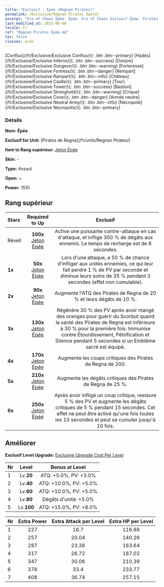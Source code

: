 ```yaml
---
title: "Exclusif - Épée (Regnan Pirates)"
permalink: /Exclusive/Regnan Pirates Sword/
excerpt: "Era of Chaos Épée. Épée. Era of Chaos Exclusif Épée. Pirates de Regna Exclusif."
last_modified_at: 2021-06-08
locale: fr
ref: "Regnan Pirates Épée.md"
toc: false
classes: wide
---
```

 [Conflux](/fr/Exclusive/Exclusive Conflux/){: .btn .btn--primary} [Hadès](/fr/Exclusive/Exclusive Inferno/){: .btn .btn--success} [Donjon](/fr/Exclusive/Exclusive Dungeon/){: .btn .btn--warning} [Forteresse](/fr/Exclusive/Exclusive Fortress/){: .btn .btn--danger} [Rempart](/fr/Exclusive/Exclusive Rampart/){: .btn .btn--info} [Château](/fr/Exclusive/Exclusive Castle/){: .btn .btn--primary} [Tour](/fr/Exclusive/Exclusive Tower/){: .btn .btn--success} [Bastion](/fr/Exclusive/Exclusive Stronghold/){: .btn .btn--warning} [Crique](/fr/Exclusive/Exclusive Cove/){: .btn .btn--danger} [Armée neutre](/fr/Exclusive/Exclusive Neutral Army/){: .btn .btn--info} [Nécropole](/fr/Exclusive/Exclusive Necropolis/){: .btn .btn--primary} 

### Détails
 **Nom: Épée** 

 **Exclusif for Unit:** [Pirates de Regna](/fr/units/Regnan Pirates/) 

 **Item to Rang supérieur:** [Jeton Épée](/ItemsFR/con_912/)

 **Skin:** -

 **Type:** Assaut

 **Open:** +

 **Power:** 1510

## Rang supérieur

  |     Stars    |  Required to Up | Exclusif |
  |:-------------|:---------------:|:---------------:|
  |  Réveil  | **100x** [Jeton Épée](/ItemsFR/con_912/) | Active une puissante contre-attaque en cas d'attaque, et inflige 300 % de dégâts aux ennemis. Le temps de recharge est de 8 secondes. |
  | **1x** <i class="fas fa-star"/> | **50x** [Jeton Épée](/ItemsFR/con_912/) | Lors d'une attaque, a 50 % de chance d'infliger <Scorbut> aux unités ennemies, ce qui leur fait perdre 1 % de PV par seconde et diminue leurs soins de 35 % pendant 3 secondes (effet non cumulable). |
  | **2x** <i class="fas fa-star"/> | **90x** [Jeton Épée](/ItemsFR/con_912/) | Augmente l'ATQ des Pirates de Regna de 20 % et leurs dégâts de 10 %. |
  | **3x** <i class="fas fa-star"/> | **130x** [Jeton Épée](/ItemsFR/con_912/) | Régénère 30 % des PV après avoir mangé des oranges pour guérir du Scorbut quand la santé des Pirates de Regna est inférieure à 30 % pour la première fois. Immunise contre Étourdissement, Pétrification et Silence pendant 5 secondes si un Emblème sacré est équipé. |
  | **4x** <i class="fas fa-star"/> | **170x** [Jeton Épée](/ItemsFR/con_912/) | Augmente les coups critiques des Pirates de Regna de 200. |
  | **5x** <i class="fas fa-star"/> | **210x** [Jeton Épée](/ItemsFR/con_912/) | Augmente les dégâts critiques des Pirates de Regna de 25 %. |
  | **6x** <i class="fas fa-star"/> | **250x** [Jeton Épée](/ItemsFR/con_912/) | Après avoir infligé un coup critique, restaure 5 % des PV et augmente les dégâts critiques de 5 % pendant 15 secondes. Cet effet ne peut être activé qu'une fois toutes les 10 secondes et peut se cumuler jusqu'à 10 fois. |


## Améliorer
 **Exclusif Level Upgrade:** [Exclusive Upgrade Cost Per Level](/Exclusive/ExclusiveUpgradeCostPerLevel/)

  |  Nr  |   Level  | Bonus at Level |
  |:-----|:--------:|:--------------:|
  | 1 | Lv.**20** | ATQ: +5.0%, PV: +3.0% |
  | 2 | Lv.**40** | ATQ: +10.0%, PV: +5.0% |
  | 3 | Lv.**60** | ATQ: +10.0%, PV: +5.0% |
  | 4 | Lv.**80** | Dégâts d'unité: +5.0% |
  | 5 | Lv.**100** | ATQ: +15.0%, PV: +8.0% |


  |  Nr  |  Extra Power | Extra Attack per Level | Extra HP per Level |
  |:-----|:--------:|:--------:|:--------:|
  | 1 | 227 | 16.7 | 116.88 |
  | 2 | 257 | 20.04 | 140.26 |
  | 3 | 287 | 23.38 | 163.64 |
  | 4 | 317 | 26.72 | 187.02 |
  | 5 | 347 | 30.06 | 210.39 |
  | 6 | 378 | 33.4 | 233.77 |
  | 7 | 408 | 36.74 | 257.15 |


